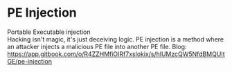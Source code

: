 # PE Injection
Portable Executable injection<br>
Hacking isn't magic, it's just deceiving logic. PE injection is a method where an attacker injects a malicious PE file into another PE file.
Blog: https://app.gitbook.com/o/R4ZZHMfiOIRf7xslokix/s/hlUMzcQW5NfdBMQUItGE/pe-injection
